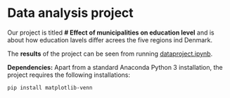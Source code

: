 # Data analysis project

Our project is titled **# Effect of municipalities on education level** and is about how education lavels differ acrees the five regions ind Denmark.

The **results** of the project can be seen from running [dataproject.ipynb](dataproject.ipynb).

**Dependencies:** Apart from a standard Anaconda Python 3 installation, the project requires the following installations:

``pip install matplotlib-venn``